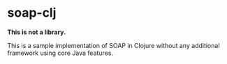 # soap-clj

**This is not a library.**

This is a sample implementation of SOAP in Clojure without any additional framework using core Java features.

